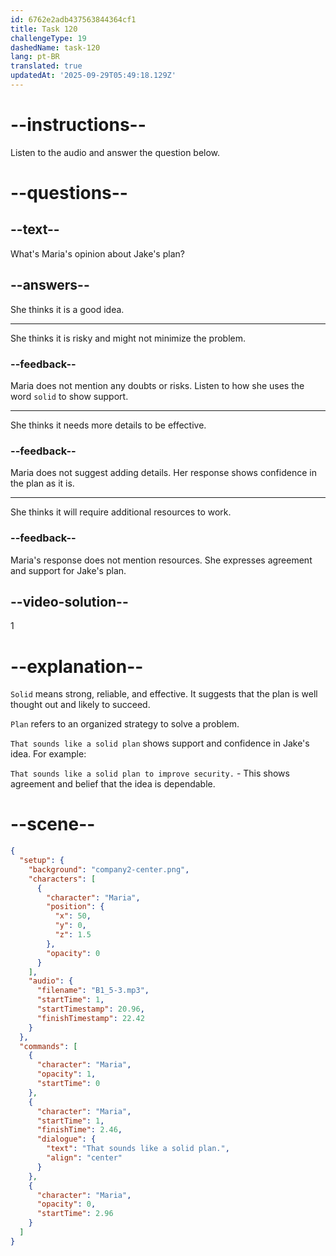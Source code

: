 ```yaml
---
id: 6762e2adb437563844364cf1
title: Task 120
challengeType: 19
dashedName: task-120
lang: pt-BR
translated: true
updatedAt: '2025-09-29T05:49:18.129Z'
---
```

<!-- (audio) Maria: That sounds like a solid plan. -->

# --instructions--

Listen to the audio and answer the question below.

# --questions--

## --text--

What's Maria's opinion about Jake's plan?

## --answers--

She thinks it is a good idea.

---

She thinks it is risky and might not minimize the problem.

### --feedback--

Maria does not mention any doubts or risks. Listen to how she uses the word `solid` to show support.

---

She thinks it needs more details to be effective.

### --feedback--

Maria does not suggest adding details. Her response shows confidence in the plan as it is.

---

She thinks it will require additional resources to work.

### --feedback--

Maria's response does not mention resources. She expresses agreement and support for Jake's plan.

## --video-solution--

1

# --explanation--

`Solid` means strong, reliable, and effective. It suggests that the plan is well thought out and likely to succeed.  

`Plan` refers to an organized strategy to solve a problem.  

`That sounds like a solid plan` shows support and confidence in Jake's idea. For example:  

`That sounds like a solid plan to improve security.` - This shows agreement and belief that the idea is dependable.

# --scene--

```json
{
  "setup": {
    "background": "company2-center.png",
    "characters": [
      {
        "character": "Maria",
        "position": {
          "x": 50,
          "y": 0,
          "z": 1.5
        },
        "opacity": 0
      }
    ],
    "audio": {
      "filename": "B1_5-3.mp3",
      "startTime": 1,
      "startTimestamp": 20.96,
      "finishTimestamp": 22.42
    }
  },
  "commands": [
    {
      "character": "Maria",
      "opacity": 1,
      "startTime": 0
    },
    {
      "character": "Maria",
      "startTime": 1,
      "finishTime": 2.46,
      "dialogue": {
        "text": "That sounds like a solid plan.",
        "align": "center"
      }
    },
    {
      "character": "Maria",
      "opacity": 0,
      "startTime": 2.96
    }
  ]
}
```

